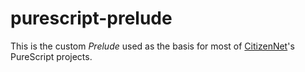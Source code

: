 # purescript-prelude

This is the custom *Prelude* used as the basis for most of [CitizenNet]'s PureScript projects.

[citizennet]: https://github.com/citizennet
